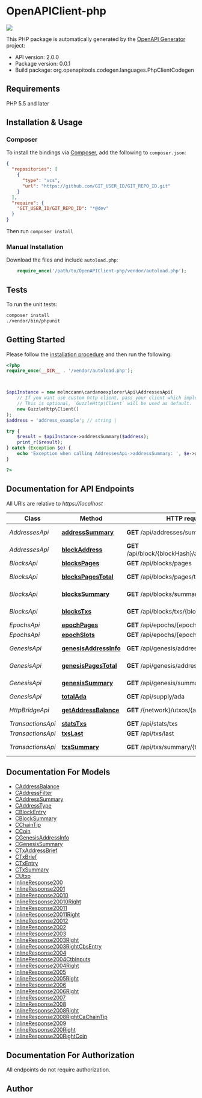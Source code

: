 # OpenAPIClient-php

<p align=\"right\"><img style=\"position: relative; top: -10em; margin-bottom: -12em;\" width=\"20%\" src=\"https://cardanodocs.com/img/cardano.png\"></img></p>


This PHP package is automatically generated by the [OpenAPI Generator](https://openapi-generator.tech) project:

- API version: 2.0.0
- Package version: 0.0.1
- Build package: org.openapitools.codegen.languages.PhpClientCodegen

## Requirements

PHP 5.5 and later

## Installation & Usage

### Composer

To install the bindings via [Composer](http://getcomposer.org/), add the following to `composer.json`:

```json
{
  "repositories": [
    {
      "type": "vcs",
      "url": "https://github.com/GIT_USER_ID/GIT_REPO_ID.git"
    }
  ],
  "require": {
    "GIT_USER_ID/GIT_REPO_ID": "*@dev"
  }
}
```

Then run `composer install`

### Manual Installation

Download the files and include `autoload.php`:

```php
    require_once('/path/to/OpenAPIClient-php/vendor/autoload.php');
```

## Tests

To run the unit tests:

```bash
composer install
./vendor/bin/phpunit
```

## Getting Started

Please follow the [installation procedure](#installation--usage) and then run the following:

```php
<?php
require_once(__DIR__ . '/vendor/autoload.php');



$apiInstance = new melmccann\cardanoexplorer\Api\AddressesApi(
    // If you want use custom http client, pass your client which implements `GuzzleHttp\ClientInterface`.
    // This is optional, `GuzzleHttp\Client` will be used as default.
    new GuzzleHttp\Client()
);
$address = 'address_example'; // string | 

try {
    $result = $apiInstance->addressSummary($address);
    print_r($result);
} catch (Exception $e) {
    echo 'Exception when calling AddressesApi->addressSummary: ', $e->getMessage(), PHP_EOL;
}

?>
```

## Documentation for API Endpoints

All URIs are relative to *https://localhost*

Class | Method | HTTP request | Description
------------ | ------------- | ------------- | -------------
*AddressesApi* | [**addressSummary**](docs/Api/AddressesApi.md#addresssummary) | **GET** /api/addresses/summary/{address} | get summary
*AddressesApi* | [**blockAddress**](docs/Api/AddressesApi.md#blockaddress) | **GET** /api/block/{blockHash}/address/{address} | get address
*BlocksApi* | [**blocksPages**](docs/Api/BlocksApi.md#blockspages) | **GET** /api/blocks/pages | list blocks
*BlocksApi* | [**blocksPagesTotal**](docs/Api/BlocksApi.md#blockspagestotal) | **GET** /api/blocks/pages/total | get total pages
*BlocksApi* | [**blocksSummary**](docs/Api/BlocksApi.md#blockssummary) | **GET** /api/blocks/summary/{blockHash} | get summary
*BlocksApi* | [**blocksTxs**](docs/Api/BlocksApi.md#blockstxs) | **GET** /api/blocks/txs/{blockHash} | list transactions
*EpochsApi* | [**epochPages**](docs/Api/EpochsApi.md#epochpages) | **GET** /api/epochs/{epoch} | get epoch
*EpochsApi* | [**epochSlots**](docs/Api/EpochsApi.md#epochslots) | **GET** /api/epochs/{epoch}/{slot} | get slot
*GenesisApi* | [**genesisAddressInfo**](docs/Api/GenesisApi.md#genesisaddressinfo) | **GET** /api/genesis/address | get address info
*GenesisApi* | [**genesisPagesTotal**](docs/Api/GenesisApi.md#genesispagestotal) | **GET** /api/genesis/address/pages/total | get total pages
*GenesisApi* | [**genesisSummary**](docs/Api/GenesisApi.md#genesissummary) | **GET** /api/genesis/summary | get summary
*GenesisApi* | [**totalAda**](docs/Api/GenesisApi.md#totalada) | **GET** /api/supply/ada | ada supply
*HttpBridgeApi* | [**getAddressBalance**](docs/Api/HttpBridgeApi.md#getaddressbalance) | **GET** /{network}/utxos/{address} | address balance
*TransactionsApi* | [**statsTxs**](docs/Api/TransactionsApi.md#statstxs) | **GET** /api/stats/txs | txs stats
*TransactionsApi* | [**txsLast**](docs/Api/TransactionsApi.md#txslast) | **GET** /api/txs/last | get last N
*TransactionsApi* | [**txsSummary**](docs/Api/TransactionsApi.md#txssummary) | **GET** /api/txs/summary/{txId} | get summary


## Documentation For Models

 - [CAddressBalance](docs/Model/CAddressBalance.md)
 - [CAddressFilter](docs/Model/CAddressFilter.md)
 - [CAddressSummary](docs/Model/CAddressSummary.md)
 - [CAddressType](docs/Model/CAddressType.md)
 - [CBlockEntry](docs/Model/CBlockEntry.md)
 - [CBlockSummary](docs/Model/CBlockSummary.md)
 - [CChainTip](docs/Model/CChainTip.md)
 - [CCoin](docs/Model/CCoin.md)
 - [CGenesisAddressInfo](docs/Model/CGenesisAddressInfo.md)
 - [CGenesisSummary](docs/Model/CGenesisSummary.md)
 - [CTxAddressBrief](docs/Model/CTxAddressBrief.md)
 - [CTxBrief](docs/Model/CTxBrief.md)
 - [CTxEntry](docs/Model/CTxEntry.md)
 - [CTxSummary](docs/Model/CTxSummary.md)
 - [CUtxo](docs/Model/CUtxo.md)
 - [InlineResponse200](docs/Model/InlineResponse200.md)
 - [InlineResponse2001](docs/Model/InlineResponse2001.md)
 - [InlineResponse20010](docs/Model/InlineResponse20010.md)
 - [InlineResponse20010Right](docs/Model/InlineResponse20010Right.md)
 - [InlineResponse20011](docs/Model/InlineResponse20011.md)
 - [InlineResponse20011Right](docs/Model/InlineResponse20011Right.md)
 - [InlineResponse20012](docs/Model/InlineResponse20012.md)
 - [InlineResponse2002](docs/Model/InlineResponse2002.md)
 - [InlineResponse2003](docs/Model/InlineResponse2003.md)
 - [InlineResponse2003Right](docs/Model/InlineResponse2003Right.md)
 - [InlineResponse2003RightCbsEntry](docs/Model/InlineResponse2003RightCbsEntry.md)
 - [InlineResponse2004](docs/Model/InlineResponse2004.md)
 - [InlineResponse2004CtbInputs](docs/Model/InlineResponse2004CtbInputs.md)
 - [InlineResponse2004Right](docs/Model/InlineResponse2004Right.md)
 - [InlineResponse2005](docs/Model/InlineResponse2005.md)
 - [InlineResponse2005Right](docs/Model/InlineResponse2005Right.md)
 - [InlineResponse2006](docs/Model/InlineResponse2006.md)
 - [InlineResponse2006Right](docs/Model/InlineResponse2006Right.md)
 - [InlineResponse2007](docs/Model/InlineResponse2007.md)
 - [InlineResponse2008](docs/Model/InlineResponse2008.md)
 - [InlineResponse2008Right](docs/Model/InlineResponse2008Right.md)
 - [InlineResponse2008RightCaChainTip](docs/Model/InlineResponse2008RightCaChainTip.md)
 - [InlineResponse2009](docs/Model/InlineResponse2009.md)
 - [InlineResponse200Right](docs/Model/InlineResponse200Right.md)
 - [InlineResponse200RightCoin](docs/Model/InlineResponse200RightCoin.md)


## Documentation For Authorization

All endpoints do not require authorization.

## Author



